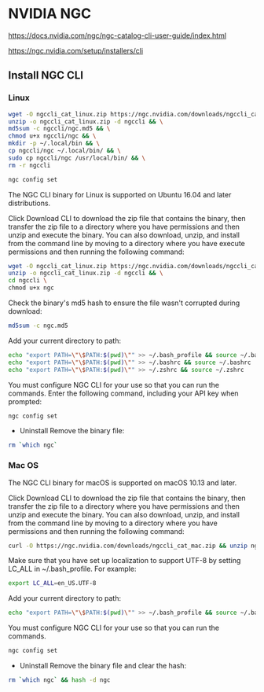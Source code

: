 # NVIDIA NGC


<https://docs.nvidia.com/ngc/ngc-catalog-cli-user-guide/index.html>


<https://ngc.nvidia.com/setup/installers/cli>


## Install NGC CLI

### Linux
```sh
wget -O ngccli_cat_linux.zip https://ngc.nvidia.com/downloads/ngccli_cat_linux.zip && \
unzip -o ngccli_cat_linux.zip -d ngccli && \
md5sum -c ngccli/ngc.md5 && \
chmod u+x ngccli/ngc && \
mkdir -p ~/.local/bin && \
cp ngccli/ngc ~/.local/bin/ && \
sudo cp ngccli/ngc /usr/local/bin/ && \
rm -r ngccli

ngc config set
```

The NGC CLI binary for Linux is supported on Ubuntu 16.04 and later distributions.

Click Download CLI to download the zip file that contains the binary, then transfer the zip file to a directory where you have permissions and then unzip and execute the binary. You can also download, unzip, and install from the command line by moving to a directory where you have execute permissions and then running the following command:
```sh
wget -O ngccli_cat_linux.zip https://ngc.nvidia.com/downloads/ngccli_cat_linux.zip && \
unzip -o ngccli_cat_linux.zip -d ngccli && \
cd ngccli \
chmod u+x ngc
```

Check the binary's md5 hash to ensure the file wasn't corrupted during download:
```sh
md5sum -c ngc.md5
```

Add your current directory to path:
```sh
echo "export PATH=\"\$PATH:$(pwd)\"" >> ~/.bash_profile && source ~/.bash_profile
echo "export PATH=\"\$PATH:$(pwd)\"" >> ~/.bashrc && source ~/.bashrc
echo "export PATH=\"\$PATH:$(pwd)\"" >> ~/.zshrc && source ~/.zshrc
```

You must configure NGC CLI for your use so that you can run the commands.
Enter the following command, including your API key when prompted:
```sh
ngc config set
```

* Uninstall
Remove the binary file:
```sh
rm `which ngc`
```


### Mac OS

The NGC CLI binary for macOS is supported on macOS 10.13 and later.

Click Download CLI to download the zip file that contains the binary, then transfer the zip file to a directory where you have permissions and then unzip and execute the binary. You can also download, unzip, and install from the command line by moving to a directory where you have permissions and then running the following command:
```sh
curl -O https://ngc.nvidia.com/downloads/ngccli_cat_mac.zip && unzip ngccli_cat_mac.zip && chmod u+x ngc
```

Make sure that you have set up localization to support UTF-8 by setting LC_ALL in ~/.bash_profile. For example:
```sh
export LC_ALL=en_US.UTF-8
```

Add your current directory to path:
```sh
echo "export PATH=\"\$PATH:$(pwd)\"" >> ~/.bash_profile && source ~/.bash_profile
```

You must configure NGC CLI for your use so that you can run the commands.
```sh
ngc config set
```

* Uninstall
Remove the binary file and clear the hash:
```sh
rm `which ngc` && hash -d ngc
```


